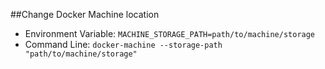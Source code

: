 ##Change Docker Machine location
* Environment Variable: `MACHINE_STORAGE_PATH=path/to/machine/storage`
* Command Line: `docker-machine --storage-path "path/to/machine/storage"` 
